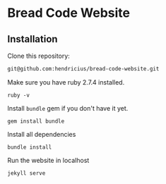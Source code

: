 # Bread Code Website

## Installation

Clone this repository:
```bash
git@github.com:hendricius/bread-code-website.git
```

Make sure you have ruby 2.7.4 installed.

```
ruby -v
```

Install `bundle` gem if you don't have it yet.

```
gem install bundle
```

Install all dependencies

```
bundle install
```

Run the website in localhost

```bash
jekyll serve
```
